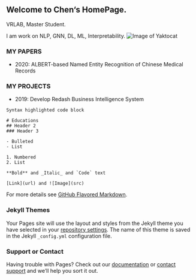 ## Welcome to Chen‘s HomePage.

VRLAB, Master Student.

I am work on NLP, GNN, DL, ML, Interpretability.
![Image of Yaktocat](https://github.com/JiechenJohn/JieChen/blob/gh-pages/1.jpg)

### MY PAPERS
- 2020: ALBERT-based Named Entity Recognition of Chinese Medical Records

### MY PROJECTS
- 2019: Develop Redash Business Intelligence System
```MY PAPERS
Syntax highlighted code block

# Educations
## Header 2
### Header 3

- Bulleted
- List

1. Numbered
2. List

**Bold** and _Italic_ and `Code` text

[Link](url) and ![Image](src)
```

For more details see [GitHub Flavored Markdown](https://guides.github.com/features/mastering-markdown/).

### Jekyll Themes

Your Pages site will use the layout and styles from the Jekyll theme you have selected in your [repository settings](https://github.com/JiechenJohn/JiechenJohn/settings). The name of this theme is saved in the Jekyll `_config.yml` configuration file.

### Support or Contact

Having trouble with Pages? Check out our [documentation](https://docs.github.com/categories/github-pages-basics/) or [contact support](https://support.github.com/contact) and we’ll help you sort it out.
